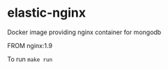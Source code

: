 
# elastic-nginx
Docker image providing nginx container for mongodb

FROM nginx:1.9

To run ```make run```
